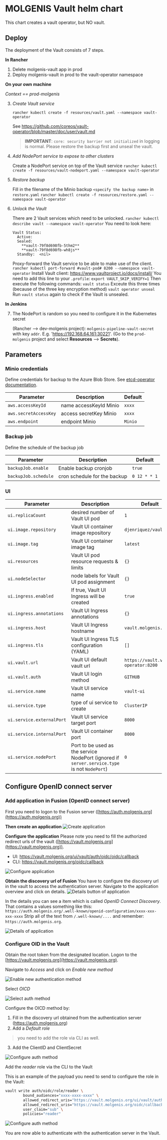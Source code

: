 # MOLGENIS Vault helm chart

This chart creates a vault operator, but NO vault.

## Deploy
The deployment of the Vault consists of 7 steps.

**In Rancher**
1. Delete molgenis-vault app in prod
2. Deploy molgenis-vault in prod to the vault-operator namespace

**On your own machine**

*Context == prod-molgenis*

3. *Create Vault service*

   ```rancher kubectl create -f resources/vault.yaml --namespace vault-operator```
   
   See https://github.com/coreos/vault-operator/blob/master/doc/user/vault.md
   
   >**IMPORTANT**: ```core: security barrier not initialized``` in logging is normal. Please restore the backup first and unseal the vault.

4. *Add NodePort service to expose to other clusters*

   Create a NodePort service on top of the Vault service
   ```rancher kubectl create -f resources/vault-nodeport.yaml --namespace vault-operator```

5. *Restore backup*

   Fill in the filename of the Minio backup ```<specify the backup name>``` in ```restore.yaml```
   ```rancher kubectl create -f resources/restore.yaml --namespace vault-operator```

6. *Unlock the Vault*

   There are 2 Vault services which need to be unlocked.
   ```rancher kubectl describe vault --namespace vault-operator```
   You need to look here:
   ```
   Vault Status:
     Active:
     Sealed:
       **vault-79f8d698fb-5thm2**
       **vault-79f8d698fb-wh8js**
     Standby:  <nil>
   ```
   Proxy-forward the Vault service to be able to make use of the client.
   ```rancher kubectl port-forward #vault-pod# 8200 --namespace vault-operator```
   Install Vault client: https://www.vaultproject.io/docs/install/
   You need to add this line to your ```.profile```: ```export VAULT_SKIP_VERIFY=1```
   Then execute the following commands:
   ```vault status```
   Exceute this three times (because of the three key encryption method)
   ```vault operator unseal```
   Run ```vault status``` again to check if the Vault is unsealed.

**In Jenkins**

7. The NodePort is random so you need to configure it in the Kubernetes secret 

   (Rancher --> dev-molgenis project): ```molgenis-pipeline-vault-secret``` with key ```addr```. E.g. 'https://192.168.64.161:30221'.
   (Go to the ```prod-molgenis``` project and select **Resources** --> **Secrets**).

## Parameters

### Minio credentials
Define credentials for backup to the Azure Blob Store.
See [etcd-operator documentation](https://github.com/coreos/etcd-operator/blob/master/doc/user/abs_backup.md).

| Parameter             | Description                   | Default            |
| --------------------- | ----------------------------- | ------------------ |
| `aws.accessKeyId`     | name accessKeyId Minio        | `xxxx`             |
| `aws.secretAccessKey` | access secretKey Minio        | `xxxx`             |
| `aws.endpoint`        | endpoint Minio                | `Minio`            |

### Backup job
Define the schedule of the backup job

| Parameter            | Description                  | Default       |
| -------------------- | ---------------------------- | ------------- |
| `backupJob.enable`   | Enable backup cronjob        | `true`        |
| `backupJob.schedule` | cron schedule for the backup | `0 12 * * 1`  |

### UI

Parameter | Description | Default
--------- | ----------- | ------- 
`ui.replicaCount` | desired number of Vault UI pod | `1`
`ui.image.repository` | Vault UI container image repository | `djenriquez/vault-ui`
`ui.image.tag` | Vault UI container image tag | `latest`
`ui.resources` | Vault UI pod resource requests & limits | `{}`
`ui.nodeSelector` | node labels for Vault UI pod assignment | `{}`
`ui.ingress.enabled` | If true, Vault UI Ingress will be created | `true`
`ui.ingress.annotations` | Vault UI Ingress annotations | `{}`
`ui.ingress.host` | Vault UI Ingress hostname | `vault.molgenis.org`
`ui.ingress.tls` | Vault UI Ingress TLS configuration (YAML) | `[]`
`ui.vault.url` | Vault UI default vault url | `https://vault.vault-operator:8200`
`ui.vault.auth` | Vault UI login method | `GITHUB`
`ui.service.name` | Vault UI service name | `vault-ui`
`ui.service.type` | type of ui service to create | `ClusterIP`
`ui.service.externalPort` | Vault UI service target port | `8000`
`ui.service.internalPort` | Vault UI container port | `8000`
`ui.service.nodePort` | Port to be used as the service NodePort (ignored if `server.service.type` is not `NodePort`) | `0`

## Configure OpenID connect server
### Add application in Fusion (OpenID connect server)
First you need to logon to the Fusion server ([https://auth.molgenis.org](https://auth.molgenis.org))

**Then create an application**
![Create application](https://raw.githubusercontent.com/molgenis/molgenis-ops-helm/master/charts/molgenis-vault/docs/imgs/fusion-app-create.png)

**Configure the application**
Please note you need to fill the authorized redirect urls of the vault ([https://vault.molgenis.org](https://vault.molgenis.org)). 
- UI: https://vault.molgenis.org/ui/vault/auth/oidc/oidc/callback
- CLI: https://vault.molgenis.org/oidc/callback

![Configure application](https://raw.githubusercontent.com/molgenis/molgenis-ops-helm/master/charts/molgenis-vault/docs/imgs/fusion-app-configure.png)

**Obtain the discovery url of Fusion**
You have to configure the discovery url in the vault to access the authentication server. 
Navigate to the application overview and click on details.
![Details button of application](https://raw.githubusercontent.com/molgenis/molgenis-ops-helm/master/charts/molgenis-vault/docs/imgs/fusion-app-details-btn.png)

In the details you can see a item which is called *OpenID Connect Discovery*. That contains a values something like this:
`https://auth.molgenis.org/.well-known/openid-configuration/xxxx-xxx-xxx-xxxx`
Strip all of the text from `/.well-known/....` and remember: `https://auth.molgenis.org`.

![Details of application](https://raw.githubusercontent.com/molgenis/molgenis-ops-helm/master/charts/molgenis-vault/docs/imgs/fusion-app-details.png)

### Configure OID in the Vault
Obtain the root token from the designated location. Logon to the [https://vault.molgenis.org](https://vault.molgenis.org).

Navigate to *Access* and click on *Enable new method*

![Enable new authentication method](https://raw.githubusercontent.com/molgenis/molgenis-ops-helm/master/charts/molgenis-vault/docs/imgs/vault-auth-enable.png)

Select *OICD*

![Select auth method](https://raw.githubusercontent.com/molgenis/molgenis-ops-helm/master/charts/molgenis-vault/docs/imgs/vault-auth-select-oicd.png)

Configure the OICD method by:
1. Fill in the discovery url obtained from the authentication server (https://auth.molgenis.org)
2. Add a *Default role*
> you need to add the role via CLI as well.
3. Add the ClientID and ClientSecret

![Configure auth method](https://raw.githubusercontent.com/molgenis/molgenis-ops-helm/master/charts/molgenis-vault/docs/imgs/vault-auth-configure.png)

Add the *reader* role via the CLI to the Vault

This is an example of the payload you need to send to configure the role in the Vault:
```bash
vault write auth/oidc/role/reader \
        bound_audiences="xxxx-xxxx-xxxx" \
        allowed_redirect_uris="https://vault.molgenis.org/ui/vault/auth/oidc/oidc/callback" \
        allowed_redirect_uris="https://vault.molgenis.org/oidc/callback" \
        user_claim="sub" \
        policies="reader"
```

![Configure auth method](https://raw.githubusercontent.com/molgenis/molgenis-ops-helm/master/charts/molgenis-vault/docs/imgs/vault-auth-add-role.png)

You are now able to authenticate with the authentication server in the Vault.

